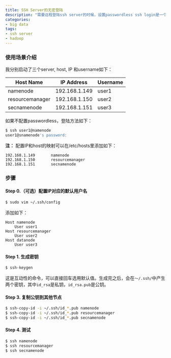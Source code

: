 ```yaml
---
title: SSH Server的无密登陆
description: "需要远程登陆ssh server的时候，设置passwordless ssh login是一个必要的步骤。这个文章是我自己在搭建Hadoop cluster的时候配置ssh passwordless的笔记，希望对大家有用。预计用时3分钟"
categories: 
- big data
tags:
- ssh server
- hadoop
---
```


### 使用场景介绍

我分别启动了三个server, host, IP 和username如下：

| Host Name           | IP Address                    | Username  |
| ------------------- | ----------------------------- | --------- |
| namenode            | 192.168.1.149                 |  user1    |
| resourcemanager     | 192.168.1.150                 |  user2    |
| secnamenode         | 192.168.1.151                 |  user3    |

如果不配置passwordless，登陆方法如下：

``` bash
$ ssh user1@namenode
user1@snamenode's password:
```
**注：** 配置IP和host的映射可以在/etc/hosts里添加如下：

 ```
192.168.1.149       namenode
192.168.1.150       resourcemanager
192.168.1.151       secnamenode
 ```


### 步骤

#### Step 0.（可选）配置IP对应的默认用户名

``` bash
$ sudo vim ~/.ssh/config
```

添加如下：
```
Host namenode
    User user1
Host resourcemanager
    User user2
Host datanode
    User user3
```

#### Step 1. 生成密钥

``` bash
$ ssh-keygen
```
这是互动性的命令，可以直接回车选用默认值。生成完之后，会在`～/.ssh/`中产生两个密钥，其中`id_rsa`是私钥，`id_rsa.pub`是公钥。

#### Step 3. 复制公钥到其他节点

``` bash
$ ssh-copy-id -i ~/.ssh/id_*.pub namenode
$ ssh-copy-id -i ~/.ssh/id_*.pub resourcemanager
$ ssh-copy-id -i ~/.ssh/id_*.pub secnamenode
```

#### Step 4. 测试

``` bash
$ ssh namenode
$ ssh resourcemanager
$ ssh secnamenode
```